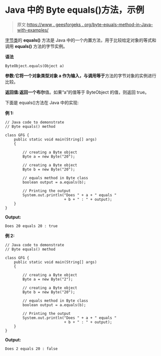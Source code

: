 # Java 中的 Byte equals()方法，示例

> 原文:[https://www . geesforgeks . org/byte-equals-method-in-Java-with-examples/](https://www.geeksforgeeks.org/byte-equals-method-in-java-with-examples/)

[字节类](https://www.geeksforgeeks.org/java-lang-byte-class-java/)的 **equals()** 方法是 Java 中的一个内置方法，用于比较给定对象的等式和调用 **equals()** 方法的字节实例。

**语法**

```
ByteObject.equals(Object a)
```

**参数:**它将一个对象类型对象 **a** 作为输入，与调用**等于**方法的字节对象的实例进行比较。

**返回值:**返回一个**布尔**值。如果“a”的值等于 ByteObject 的值，则返回 true。

下面是 equals()方法在 Java 中的实现:

**例 1:**

```
// Java code to demonstrate
// Byte equals() method

class GFG {
    public static void main(String[] args)
    {

        // creating a Byte object
        Byte a = new Byte("20");

        // creating a Byte object
        Byte b = new Byte("20");

        // equals method in Byte class
        boolean output = a.equals(b);

        // Printing the output
        System.out.println("Does " + a + " equals "
                           + b + " : " + output);
    }
}
```

**Output:**

```
Does 20 equals 20 : true

```

**例 2:**

```
// Java code to demonstrate
// Byte equals() method

class GFG {
    public static void main(String[] args)
    {

        // creating a Byte object
        Byte a = new Byte("2");

        // creating a Byte object
        Byte b = new Byte("20");

        // equals method in Byte class
        boolean output = a.equals(b);

        // Printing the output
        System.out.println("Does " + a + " equals "
                           + b + " : " + output);
    }
}
```

**Output:**

```
Does 2 equals 20 : false

```